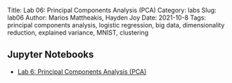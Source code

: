 Title: Lab 06: Principal Components Analysis (PCA)
Category: labs
Slug: lab06
Author: Marios Mattheakis, Hayden Joy
Date: 2021-10-8
Tags:  principal components analysis, logistic regression, big data, dimensionality  reduction, explained variance, MNIST, clustering

## Jupyter Notebooks

- [Lab  6: Principal Components Analysis (PCA)]({static}notebook/cs109a_lab_06_solutions.ipynb)
